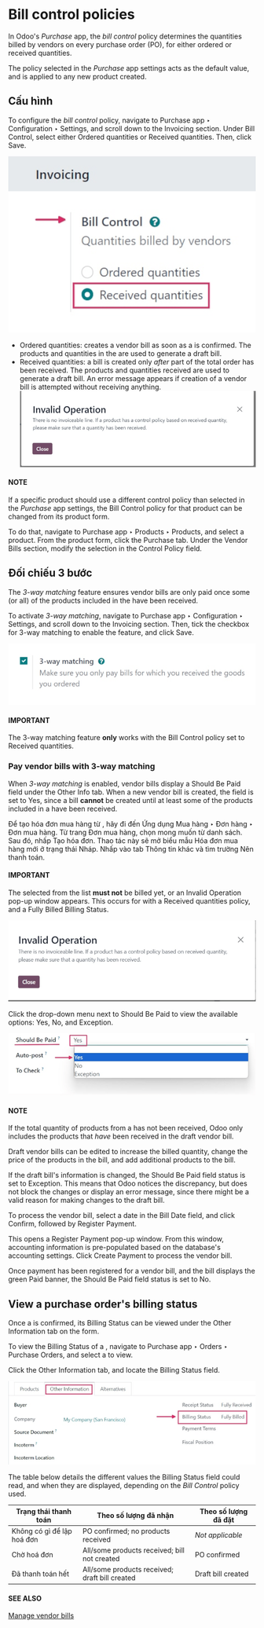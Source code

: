 # Bill control policies

In Odoo's *Purchase* app, the *bill control* policy determines the quantities billed by vendors on
every purchase order (PO), for either ordered or received quantities.

The policy selected in the *Purchase* app settings acts as the default value, and is applied to any
new product created.

## Cấu hình

To configure the *bill control* policy, navigate to Purchase app ‣ Configuration
‣ Settings, and scroll down to the Invoicing section. Under Bill Control,
select either Ordered quantities or Received quantities. Then, click
Save.

![Selected bill control policy in Purchase app settings.](../../../../.gitbook/assets/control-bills-selected-policy.png)
- Ordered quantities: creates a vendor bill as soon as a  is confirmed. The products
  and quantities in the  are used to generate a draft bill.
- Received quantities: a bill is created only *after* part of the total order has been
  received. The products and quantities received are used to generate a draft bill. An error message
  appears if creation of a vendor bill is attempted without receiving anything.
  ![Bill control policy draft bill error message.](../../../../.gitbook/assets/control-bills-error-message-popup.png)

#### NOTE
If a specific product should use a different control policy than selected in the *Purchase* app
settings, the Bill Control policy for that product can be changed from its product
form.

To do that, navigate to Purchase app ‣ Products ‣ Products, and select a
product. From the product form, click the Purchase tab. Under the Vendor
Bills section, modify the selection in the Control Policy field.

## Đối chiếu 3 bước

The *3-way matching* feature ensures vendor bills are only paid once some (or all) of the products
included in the  have been received.

To activate *3-way matching*, navigate to Purchase app ‣ Configuration ‣
Settings, and scroll down to the Invoicing section. Then, tick the checkbox for
3-way matching to enable the feature, and click Save.

![Enabled 3-way matching feature in Purchase app settings.](../../../../.gitbook/assets/control-bills-three-way-matching.png)

#### IMPORTANT
The 3-way matching feature **only** works with the Bill Control policy
set to Received quantities.

### Pay vendor bills with 3-way matching

When *3-way matching* is enabled, vendor bills display a Should Be Paid field under the
Other Info tab. When a new vendor bill is created, the field is set to Yes,
since a bill **cannot** be created until at least some of the products included in a  have been
received.

Để tạo hóa đơn mua hàng từ , hãy đi đến Ứng dụng Mua hàng ‣ Đơn hàng ‣ Đơn mua hàng. Từ trang Đơn mua hàng, chọn  mong muốn từ danh sách. Sau đó, nhấp Tạo hóa đơn. Thao tác này sẽ mở biểu mẫu Hóa đơn mua hàng mới ở trạng thái Nháp. Nhấp vào tab Thông tin khác và tìm trường Nên thanh toán.

#### IMPORTANT
The  selected from the list **must not** be billed yet, or an Invalid Operation
pop-up window appears. This occurs for  with a Received quantities policy, and a
Fully Billed Billing Status.

![Invalid Operation pop-up window for billed Purchase Order.](../../../../.gitbook/assets/control-bills-invalid-operation.png)

Click the drop-down menu next to Should Be Paid to view the available options:
Yes, No, and Exception.

![Should Be Paid field status on draft vendor bill.](../../../../.gitbook/assets/control-bills-should-be-paid.png)

#### NOTE
If the total quantity of products from a  has not been received, Odoo only includes the
products that *have* been received in the draft vendor bill.

Draft vendor bills can be edited to increase the billed quantity, change the price of the products
in the bill, and add additional products to the bill.

If the draft bill's information is changed, the Should Be Paid field status is set to
Exception. This means that Odoo notices the discrepancy, but does not block the changes
or display an error message, since there might be a valid reason for making changes to the draft
bill.

To process the vendor bill, select a date in the Bill Date field, and click
Confirm, followed by Register Payment.

This opens a Register Payment pop-up window. From this window, accounting information is
pre-populated based on the database's accounting settings. Click Create Payment to
process the vendor bill.

Once payment has been registered for a vendor bill, and the bill displays the green Paid
banner, the Should Be Paid field status is set to No.

## View a purchase order's billing status

Once a  is confirmed, its Billing Status can be viewed under the Other
Information tab on the  form.

To view the Billing Status of a , navigate to Purchase app ‣
Orders ‣ Purchase Orders, and select a  to view.

Click the Other Information tab, and locate the Billing Status field.

![Billing status field on a purchase order form.](../../../../.gitbook/assets/control-bills-billing-status.png)

The table below details the different values the Billing Status field could read, and
when they are displayed, depending on the *Bill Control* policy used.

| Trạng thái thanh toán      | Theo số lượng đã nhận                          | Theo số lượng đã đặt   |
|----------------------------|------------------------------------------------|------------------------|
| Không có gì để lập hoá đơn | PO confirmed; no products received             | *Not applicable*       |
| Chờ hoá đơn                | All/some products received; bill not created   | PO confirmed           |
| Đã thanh toán hết          | All/some products received; draft bill created | Draft bill created     |

#### SEE ALSO
[Manage vendor bills](applications/inventory_and_mrp/purchase/manage_deals/manage.md)
